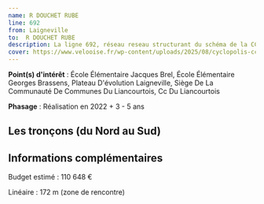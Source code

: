 ```yaml
---
name: R DOUCHET RUBE
line: 692
from: Laigneville
to:  R DOUCHET RUBE 
description: La ligne 692, réseau reseau structurant du schéma de la CCLVD (tronçon 92) concerne Laigneville - R DOUCHET RUBE
cover: https://www.velooise.fr/wp-content/uploads/2025/08/cyclopolis-cclvd-92.jpg
---
```


**Point(s) d'intérêt** : École Élémentaire Jacques Brel, École Élémentaire Georges Brassens, Plateau D'évolution Laigneville, Siège De La Communauté De Communes Du Liancourtois, Cc Du Liancourtois

**Phasage** : Réalisation en 2022 + 3 - 5 ans

## Les tronçons (du Nord au Sud)

## Informations complémentaires

Budget estimé :  110 648 € 

Linéaire : 172 m (zone de rencontre)

